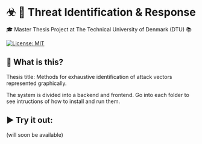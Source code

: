 # ☣ 🔗 Threat Identification & Response 

🎓 Master Thesis Project at The Technical University of Denmark (DTU) 📚

[![License: MIT](https://img.shields.io/badge/License-MIT-yellow.svg)](https://opensource.org/licenses/MIT)




## 🤔 What is this?

Thesis title: Methods for exhaustive identification of attack vectors represented graphically.

The system is divided into a backend and frontend. Go into each folder to see intructions of how to install and run them.

## ▶ Try it out:

(will soon be available)
